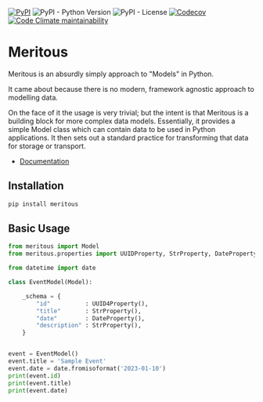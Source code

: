 [![PyPI](https://img.shields.io/pypi/v/meritous?style=for-the-badge)](https://pypi.org/project/meritous/)
![PyPI - Python Version](https://img.shields.io/pypi/pyversions/meritous?style=for-the-badge)
![PyPI - License](https://img.shields.io/pypi/l/meritous?style=for-the-badge)
[![Codecov](https://img.shields.io/codecov/c/github/errant/meritous?style=for-the-badge)](https://app.codecov.io/github/errant/meritous)
[![Code Climate maintainability](https://img.shields.io/codeclimate/maintainability/errant/meritous?style=for-the-badge)](https://codeclimate.com/github/errant/meritous)

# Meritous


Meritous is an absurdly simply approach to "Models" in Python.

It came about because there is no modern, framework agnostic approach to modelling data.

On the face of it the usage is very trivial; but the intent is that Meritous is a building block for more complex data models. Essentially, it provides a simple Model class which can contain data to be used in Python applications. It then sets out a standard practice for transforming that data for storage or transport.

- [Documentation](https://meritous.readthedocs.io/en/latest/)

## Installation

```bash
pip install meritous
```

## Basic Usage

```python
from meritous import Model
from meritous.properties import UUIDProperty, StrProperty, DateProperty

from datetime import date

class EventModel(Model):

    _schema = {
        "id"          : UUID4Property(),
        "title"       : StrProperty(),
        "date"        : DateProperty(),
        "description" : StrProperty(),
    }


event = EventModel()
event.title = 'Sample Event'
event.date = date.fromisoformat('2023-01-10')
print(event.id)
print(event.title)
print(event.date)
```
